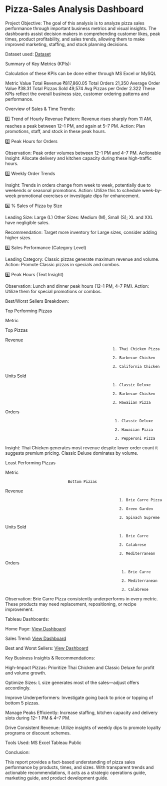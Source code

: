 # Pizza-Sales Analysis Dashboard
Project Objective: 
The goal of this analysis is to analyze pizza sales performance through important business metrics and visual insights. The dashboards assist decision makers in comprehending customer likes, peak times, product profitability, and sales trends, allowing them to make improved marketing, staffing, and stock planning decisions. 

Dataset used:
<a href = "https://github.com/SanjayPillala/Pizza-Sales/blob/main/Data%20Model%20-%20Pizza%20Sales.csv">Dataset</a>

 
Summary of Key Metrics (KPIs): 

Calculation of these KPIs can be done either through MS Excel or MySQL 
 
Metric                                                                                      Value 
Total Revenue                                                                      ₹817,860.05 
Total Orders                                                                          21,350 
Average Order Value                                                         ₹38.31 
Total Pizzas Sold                                                                 49,574 
Avg Pizzas per Order                                                          2.322 
These KPIs reflect the overall business size, customer ordering patterns and performance. 
 
Overview of Sales & Time Trends: 
 
1️⃣ Trend of Hourly Revenue 
Pattern: Revenue rises sharply from 11 AM, reaches a peak between 12–1 PM, and again at 5–7 PM. 
Action: Plan promotions, staff, and stock in these peak hours. 
 
2️⃣ Peak Hours for Orders 
 
Observation: Peak order volumes between 12–1 PM and 4–7 PM. 
Actionable Insight: Allocate delivery and kitchen capacity during these high-traffic hours. 
 
3️⃣ Weekly Order Trends 
 
Insight: Trends in orders change from week to week, potentially due to weekends or seasonal promotions. 
Action: Utilize this to schedule week-by-week promotional exercises or investigate dips for enhancement. 
 
4️⃣ % Sales of Pizza by Size 
 
Leading Size: Large (L) 
Other Sizes: Medium (M), Small (S); XL and XXL have negligible sales. 
 
Recommendation: Target more inventory for Large sizes, consider adding higher sizes. 
 
5️⃣ Sales Performance (Category Level) 
 
Leading Category: Classic pizzas generate maximum revenue and volume. 
Action: Promote Classic pizzas in specials and combos. 
 
6️⃣ Peak Hours (Text Insight) 
 
Observation: Lunch and dinner peak hours (12–1 PM, 4–7 PM). 
Action: Utilize them for special promotions or combos. 

 

Best/Worst Sellers Breakdown: 

Top Performing Pizzas 

 

Metric 

Top Pizzas 

 

Revenue 

                                                    1. Thai Chicken Pizza 

                                                    2. Barbecue Chicken 

                                                    3. California Chicken 

 

Units Sold 

                                                    1. Classic Deluxe 

                                                    2. Barbecue Chicken 

                                                    3. Hawaiian Pizza 

 

Orders 

                                                     1. Classic Deluxe 

                                                     2. Hawaiian Pizza 

                                                     3. Pepperoni Pizza 

 

Insight: Thai Chicken generates most revenue despite lower order count it suggests premium pricing. Classic Deluxe dominates by volume. 

 

Least Performing Pizzas 

Metric 

                                Bottom Pizzas 

 

Revenue 

                                                       1. Brie Carre Pizza 

                                                       2. Green Garden 

                                                       3. Spinach Supreme 

 

Units Sold 

                                                       1. Brie Carre    

                                                       2. Calabrese 

                                                       3. Mediterranean 

 

Orders 

                                                        1. Brie Carre 

                                                        2. Mediterranean 

                                                        3. Calabrese 

 

Observation: Brie Carre Pizza consistently underperforms in every metric. These products may need replacement, repositioning, or recipe improvement. 

Tableau Dashboards: 

Home Page: 
<a href = "https://github.com/SanjayPillala/Pizza-Sales/blob/main/Dashboards/Home.png">View Dashboard</a>

Sales Trend:
<a href = https://github.com/SanjayPillala/Pizza-Sales/blob/main/Dashboards/Sales%20Trend.png>View Dashboard</a>

Best and Worst Sellers:
<a href = https://github.com/SanjayPillala/Pizza-Sales/blob/main/Dashboards/Best%20and%20Worst%20Sellers.png>View Dashboard</a>

Key Business Insights & Recommendations: 

High-Impact Pizzas: Prioritize Thai Chicken and Classic Deluxe for profit and volume growth. 

  

Optimize Sizes: L size generates most of the sales—adjust offers accordingly. 

Improve Underperformers: Investigate going back to price or topping of bottom 5 pizzas. 

Manage Peaks Efficiently: Increase staffing, kitchen capacity and delivery slots during 12–   1 PM & 4–7 PM. 

Drive Consistent Revenue: Utilize insights of weekly dips to promote loyalty programs or discount schemes. 

Tools Used:
MS Excel
Tableau Public
  

Conclusion: 

This report provides a fact-based understanding of pizza sales performance by products, times, and sizes. With transparent trends and actionable recommendations, it acts as a strategic operations guide, marketing guide, and product development guide. 

 

